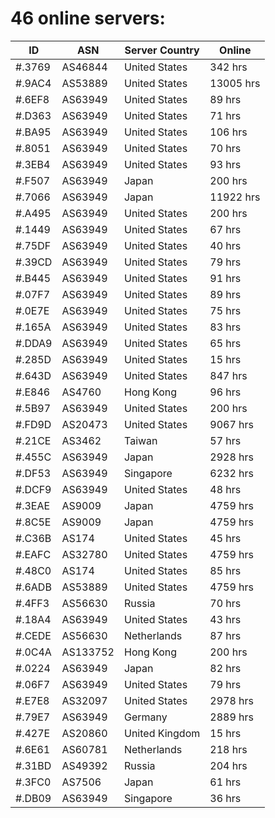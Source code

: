 # 46 online servers:

| ID | ASN | Server Country | Online |
| ------ | ------ | ------ | ------ |
| #.3769 | AS46844 | United States | 342 hrs |
| #.9AC4 | AS53889 | United States | 13005 hrs |
| #.6EF8 | AS63949 | United States | 89 hrs |
| #.D363 | AS63949 | United States | 71 hrs |
| #.BA95 | AS63949 | United States | 106 hrs |
| #.8051 | AS63949 | United States | 70 hrs |
| #.3EB4 | AS63949 | United States | 93 hrs |
| #.F507 | AS63949 | Japan | 200 hrs |
| #.7066 | AS63949 | Japan | 11922 hrs |
| #.A495 | AS63949 | United States | 200 hrs |
| #.1449 | AS63949 | United States | 67 hrs |
| #.75DF | AS63949 | United States | 40 hrs |
| #.39CD | AS63949 | United States | 79 hrs |
| #.B445 | AS63949 | United States | 91 hrs |
| #.07F7 | AS63949 | United States | 89 hrs |
| #.0E7E | AS63949 | United States | 75 hrs |
| #.165A | AS63949 | United States | 83 hrs |
| #.DDA9 | AS63949 | United States | 65 hrs |
| #.285D | AS63949 | United States | 15 hrs |
| #.643D | AS63949 | United States | 847 hrs |
| #.E846 | AS4760 | Hong Kong | 96 hrs |
| #.5B97 | AS63949 | United States | 200 hrs |
| #.FD9D | AS20473 | United States | 9067 hrs |
| #.21CE | AS3462 | Taiwan | 57 hrs |
| #.455C | AS63949 | Japan | 2928 hrs |
| #.DF53 | AS63949 | Singapore | 6232 hrs |
| #.DCF9 | AS63949 | United States | 48 hrs |
| #.3EAE | AS9009 | Japan | 4759 hrs |
| #.8C5E | AS9009 | Japan | 4759 hrs |
| #.C36B | AS174 | United States | 45 hrs |
| #.EAFC | AS32780 | United States | 4759 hrs |
| #.48C0 | AS174 | United States | 85 hrs |
| #.6ADB | AS53889 | United States | 4759 hrs |
| #.4FF3 | AS56630 | Russia | 70 hrs |
| #.18A4 | AS63949 | United States | 43 hrs |
| #.CEDE | AS56630 | Netherlands | 87 hrs |
| #.0C4A | AS133752 | Hong Kong | 200 hrs |
| #.0224 | AS63949 | Japan | 82 hrs |
| #.06F7 | AS63949 | United States | 79 hrs |
| #.E7E8 | AS32097 | United States | 2978 hrs |
| #.79E7 | AS63949 | Germany | 2889 hrs |
| #.427E | AS20860 | United Kingdom | 15 hrs |
| #.6E61 | AS60781 | Netherlands | 218 hrs |
| #.31BD | AS49392 | Russia | 204 hrs |
| #.3FC0 | AS7506 | Japan | 61 hrs |
| #.DB09 | AS63949 | Singapore | 36 hrs |

